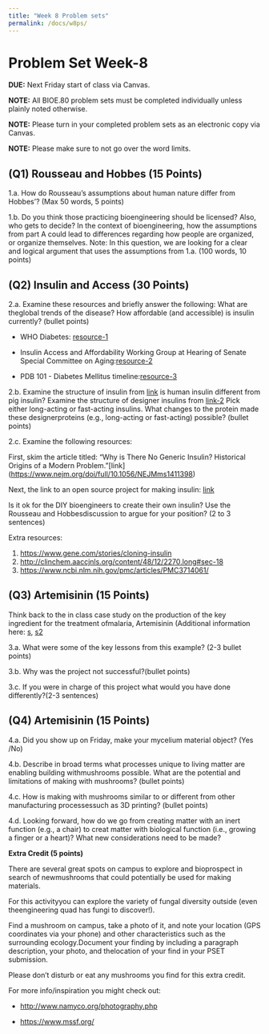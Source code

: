 ```yaml
---
title: "Week 8 Problem sets"
permalink: /docs/w8ps/
---
```


# Problem Set Week-8

**DUE:** Next Friday start of class via Canvas.

**NOTE:** All BIOE.80 problem sets must be completed individually unless plainly noted otherwise.

**NOTE:** Please turn in your completed problem sets as an electronic copy via Canvas.

**NOTE:** Please make sure to not go over the word limits.

## (Q1)  Rousseau and Hobbes (15 Points)

1.a. How do Rousseau’s assumptions about human nature differ from Hobbes’? (Max 50 words, 5 points)
 
1.b. Do you think those practicing bioengineering should be licensed? Also, who gets to decide?
In the context of bioengineering, how the assumptions from part A could lead to differences regarding 
how people are organized, or organize themselves. 
Note: In this question, we are looking for a clear and logical argument that uses the assumptions from 1.a. 
(100 words, 10 points)

## (Q2) Insulin and Access (30 Points)

2.a. Examine these resources and briefly answer the following: What are theglobal trends of the disease? 
How affordable (and accessible) is insulin currently? (bullet points)

- WHO Diabetes: [resource-1](https://www.who.int/en/news-room/fact-sheets/detail/diabetes)


- Insulin Access and Affordability Working Group at 
Hearing of Senate Special Committee on Aging:[resource-2](http://www.diabetes.org/newsroom/press-releases/2018/insulin-affordability-white-paper-release.html)


- PDB 101 - Diabetes Mellitus timeline:[resource-3](http://pdb101.rcsb.org/global-health/diabetes-mellitus/about/timeline)

2.b. Examine the structure of insulin from [link](http://pdb101.rcsb.org/motm/14How) is human insulin different from pig insulin? Examine the structure of designer insulins from [link-2](http://pdb101.rcsb.org/motm/194) Pick either long-acting or fast-acting insulins. What changes to the protein made these designerproteins (e.g., long-acting or fast-acting) possible? (bullet points)

2.c. Examine the following resources: 

First, skim the article titled: “Why is There No Generic Insulin? Historical Origins of a Modern Problem.”[link] (https://www.nejm.org/doi/full/10.1056/NEJMms1411398)

Next, the link to an open source project for making insulin: [link](http://openinsulin.org/)


Is it ok for the DIY bioengineers to create their own insulin? Use the Rousseau and Hobbesdiscussion to argue for your position? (2 to 3 sentences)

Extra resources:
1. https://www.gene.com/stories/cloning-insulin
2. http://clinchem.aaccjnls.org/content/48/12/2270.long#sec-18
3. https://www.ncbi.nlm.nih.gov/pmc/articles/PMC3714061/


## (Q3) Artemisinin (15 Points)

Think back to the in class case study on the production of the key ingredient for the treatment ofmalaria, Artemisinin (Additional information here: [s](https://www.nature.com/articles/nrmicro3240), [s2](http://www.nature.com.stanford.idm.oclc.org/articles/nature12051)

3.a. What were some of the key lessons from this example? (2-3 bullet points)

3.b. Why was the project not successful?(bullet points)

3.c. If you were in charge of this project what would you have done differently?(2-3 sentences)


## (Q4) Artemisinin (15 Points)

4.a. Did you show up on Friday, make your mycelium material object? (Yes /No)

4.b. Describe in broad terms what processes unique to living matter are enabling building withmushrooms possible. 
What are the potential and limitations of making with mushrooms? (bullet points)

4.c. How is making with mushrooms similar to or different from other manufacturing processessuch as 3D printing? (bullet points)

4.d. Looking forward, how do we go from creating matter with an inert function (e.g., a chair) to creat matter with biological function (i.e., growing a finger or a heart)? What new considerations need to be made? 


**Extra Credit (5 points)**

There are several great spots on campus to explore and bioprospect in search of newmushrooms that could potentially be used for making materials. 

For this activityyou can explore the variety of fungal diversity outside (even theengineering quad has fungi to discover!).

Find a mushroom on campus, take a photo of it, and note your location (GPS coordinates via your phone) and other characteristics such as the surrounding ecology.Document your finding by including a paragraph description, your photo, and thelocation of your find in your PSET submission. 

Please don’t disturb or eat any mushrooms you find for this extra credit.

For more info/inspiration you might check out:

- http://www.namyco.org/photography.php

- https://www.mssf.org/
